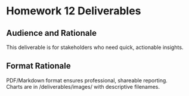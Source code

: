 
# Homework 12 Deliverables

## Audience and Rationale
This deliverable is for stakeholders who need quick, actionable insights.  

## Format Rationale
PDF/Markdown format ensures professional, shareable reporting.  
Charts are in /deliverables/images/ with descriptive filenames.

